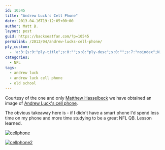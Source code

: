 ```yaml
---
id: 10545
title: "Andrew Luck's Cell Phone"
date: 2013-04-16T19:12:05+00:00
author: Matt B.
layout: post
guid: https://backseatfan.com/?p=10545
permalink: /2013/04/andrew-lucks-cell-phone/
ply_custom:
  - 'a:3:{s:9:"ply-title";s:0:"";s:8:"ply-desc";s:0:"";s:7:"noindex";N;}'
categories:
  - NFL
tags:
  - andrew luck
  - andrew luck cell phone
  - old school
---
```


<div class="entry">
  <p>
    Courtesy of the one and only <a href="https://twitter.com/Hasselbeck">Matthew Hasselbeck</a> we have obtained an image of <a href="https://twitter.com/Hasselbeck/status/324309407368351746">Andrew Luck's cell phone</a>.
  </p>

  <p>
    The obvious takeaway here is - if I didn't have a smart phone I'd spend less time on my phone and more time studying to be a great NFL QB. Lesson learned.
  </p>

  <p>
    <a href="https://twitpic.com/cjv4ez"><img class="aligncenter size-full wp-image-10546" alt="cellphone" src="/images/2013/04/cellphone.jpg" width="360" height="640" srcset="/images/2013/04/cellphone.jpg 360w, /images/2013/04/cellphone-168x300.jpg 168w" sizes="(max-width: 360px) 100vw, 360px" /></a>
  </p>

  <p>
    <a href="https://twitpic.com/cjv4hz"><img class="aligncenter size-full wp-image-10549" alt="cellphone2" src="/images/2013/04/cellphone2.jpg" width="600" height="337" srcset="/images/2013/04/cellphone2.jpg 600w, /images/2013/04/cellphone2-300x168.jpg 300w" sizes="(max-width: 600px) 100vw, 600px" /></a>
  </p>
</div>
